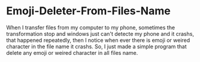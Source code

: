 # Emoji-Deleter-From-Files-Name
When I transfer files from my computer to my phone, sometimes the transformation stop and windows just can't detecte my phone and it crashs, 
that happened repeatedly, then I notice when ever there is emoji or weired character in the file name it crashs. 
So, I just made a simple program that delete any emoji or weired character in all files name.
